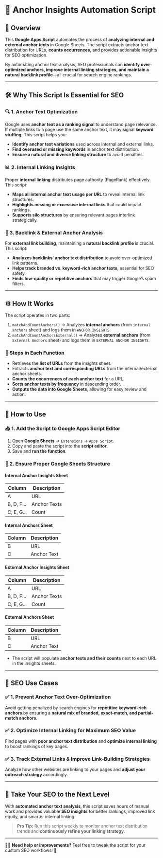 # 🔗 Anchor Insights Automation Script  

## 🚀 Overview  

This **Google Apps Script** automates the process of **analyzing internal and external anchor texts** in Google Sheets. The script extracts anchor text distribution for URLs, **counts occurrences**, and provides actionable insights for SEO optimization.  

By automating anchor text analysis, SEO professionals can **identify over-optimized anchors, improve internal linking strategies, and maintain a natural backlink profile**—all crucial for search engine rankings.  

---

## 🛠 Why This Script Is Essential for SEO  

### 🔍 1. **Anchor Text Optimization**  
Google uses **anchor text as a ranking signal** to understand page relevance. If multiple links to a page use the same anchor text, it may signal **keyword stuffing**. This script helps you:  

- **Identify anchor text variations** used across internal and external links.  
- **Find overused or missing keywords** in anchor text distribution.  
- **Ensure a natural and diverse linking structure** to avoid penalties.  

### 📊 2. **Internal Linking Insights**  
Proper **internal linking** distributes page authority (PageRank) effectively. This script:  

- **Maps all internal anchor text usage per URL** to reveal internal link structures.  
- **Highlights missing or excessive internal links** that could impact rankings.  
- **Supports silo structures** by ensuring relevant pages interlink strategically.  

### 🔗 3. **Backlink & External Anchor Analysis**  
For **external link building**, maintaining a **natural backlink profile** is crucial. This script:  

- **Analyzes backlinks' anchor text distribution** to avoid over-optimized link patterns.  
- **Helps track branded vs. keyword-rich anchor texts**, essential for SEO safety.  
- **Finds low-quality or repetitive anchors** that may trigger Google’s spam filters.  

---

## ⚙️ How It Works  

The script operates in two parts:  

1. `matchAndCountAnchors()` → Analyzes **internal anchors** (from `internal anchors` sheet) and logs them in `ANCHOR INSIGHTS`.  
2. `matchAndCountAnchorsExternal()` → Analyzes **external anchors** (from `External Anchors` sheet) and logs them in `EXTERNAL ANCHOR INSIGHTS`.  

### 📌 Steps in Each Function  

- Retrieves the **list of URLs** from the insights sheet.  
- Extracts **anchor text and corresponding URLs** from the internal/external anchor sheets.  
- **Counts the occurrences of each anchor text** for a URL.  
- **Sorts anchor texts by frequency** in descending order.  
- **Outputs the data into Google Sheets**, allowing for easy review and action.  

---

## 🔧 How to Use  

### 📥 1. Add the Script to Google Apps Script Editor  

1. Open **Google Sheets** → `Extensions` → `Apps Script`.  
2. Copy and paste the script into the **script editor**.  
3. Save and **run the function**.  

### 📝 2. Ensure Proper Google Sheets Structure  

#### **Internal Anchor Insights Sheet**  

| Column | Description |
|--------|------------|
| A | URL |
| B, D, F... | Anchor Texts |
| C, E, G... | Count |

#### **Internal Anchors Sheet**  

| Column | Description |
|--------|------------|
| B | URL |
| C | Anchor Text |

#### **External Anchor Insights Sheet**  

| Column | Description |
|--------|------------|
| A | URL |
| B, D, F... | Anchor Texts |
| C, E, G... | Count |

#### **External Anchors Sheet**  

| Column | Description |
|--------|------------|
| B | URL |
| C | Anchor Text |

- The script will populate **anchor texts and their counts** next to each URL in the insights sheets.  

---

## 🎯 SEO Use Cases  

### ✅ **1. Prevent Anchor Text Over-Optimization**  
Avoid getting penalized by search engines for **repetitive keyword-rich anchors** by ensuring a **natural mix of branded, exact-match, and partial-match anchors**.  

### ✅ **2. Optimize Internal Linking for Maximum SEO Value**  
Find pages with **poor anchor text distribution** and **optimize internal linking** to boost rankings of key pages.  

### ✅ **3. Track External Links & Improve Link-Building Strategies**  
Analyze how other websites are linking to your pages and **adjust your outreach strategy** accordingly.  

---

## 🚀 Take Your SEO to the Next Level  

With **automated anchor text analysis**, this script saves hours of manual work and provides valuable **SEO insights** for better rankings, improved link equity, and smarter internal linking.  

> **Pro Tip:** Run this script weekly to monitor anchor text distribution trends and **continuously refine your linking strategy**.  

---

👨‍💻 **Need help or improvements?** Feel free to tweak the script for your custom SEO workflows! 🚀  
